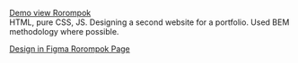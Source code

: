 <a href="https://yevheniy-hliebov.github.io/Rorompok/">Demo view Rorompok</a>  
HTML, pure CSS, JS. Designing a second website for a portfolio. Used BEM methodology where possible.  

<a href="https://www.figma.com/file/jnSZz1FQ2kFMncTXVXR7A7/Client-First-Template-12---Blog-(Community)?node-id=533%3A3125&t=HT93IzKhmei8Ron0-1">
Design in Figma Rorompok Page
</a>
